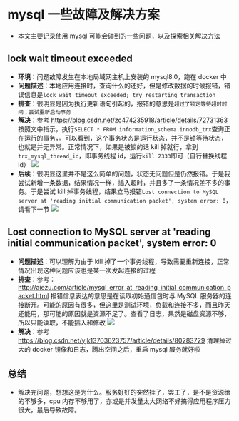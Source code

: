 # mysql 一些故障及解决方案

- 本文主要记录使用 mysql 可能会碰到的一些问题，以及探索相关解决方法

## lock wait timeout exceeded

- **环境**：问题故障发生在本地局域网主机上安装的 mysql8.0，跑在 docker 中
- **问题描述**：本地应用连接时，查询什么的还好，但是修改数据的时候报错，错误信息是`lock wait timeout exceeded; try restarting transaction`
- **排查**：很明显是因为执行更新语句引起的，报错的意思是`超过了锁定等待超时时间；尝试重新启动事务`
- **解决**：参考 https://blog.csdn.net/zc474235918/article/details/72731363 按照文中指示，执行`SELECT * FROM information_schema.innodb_trx`查询正在运行的事务，。可以看到，这个事务状态是运行状态，并不是锁等待状态，也就是并无异常。正常情况下，如果是被锁的话 kill 掉就行，拿到`trx_mysql_thread_id`，即事务线程 id，运行`kill 2333`即可（自行替换线程 id）
  ![ ](https://qqadapt.qpic.cn/txdocpic/0/789e7c035c17867d28525626e3094fa8/0)
- **后续**：很明显这里并不是这么简单的问题，状态无问题但是仍然报错。于是我尝试新增一条数据，结果情况一样，插入超时，并且多了一条情况差不多的事务。于是尝试 kill 掉事务线程，结果立马报错`Lost connection to MySQL server at 'reading initial communication packet', system error: 0`，请看下一节
  ![ ](https://qqadapt.qpic.cn/txdocpic/0/cc450f5e0db6bce17a11bd77e924e795/0)

## Lost connection to MySQL server at 'reading initial communication packet', system error: 0

- **问题描述**：可以理解为由于 kill 掉了一个事务线程，导致需要重新连接，正常情况出现这种问题应该也是某一次发起连接的过程
- **排查**：参考： http://aiezu.com/article/mysql_error_at_reading_initial_communication_packet.html 报错信息表达的意思是在读取初始通信包时与 MySQL 服务器的连接断开。可能的原因有很多，但这里是测试环境，负载和连接不多，而且昨天还能用，那可能的原因就是资源不足了。查看了日志，果然是磁盘资源不够，所以只能读取，不能插入和修改
  ![ ](https://qqadapt.qpic.cn/txdocpic/0/3c935d0bf3a6a4f75181b574e2c5c622/0)
- **解决**：参考 https://blog.csdn.net/yjk13703623757/article/details/80283729 清理掉过大的 docker 镜像和日志，腾出空间之后，重启 mysql 服务就好啦

## 总结

- 解决完问题，想想这是为什么。服务好好的突然挂了，罢工了，是不是资源给的不够多，cpu 内存不够用了，亦或是并发量太大网络不好搞得应用程序压力很大，最后导致故障。
